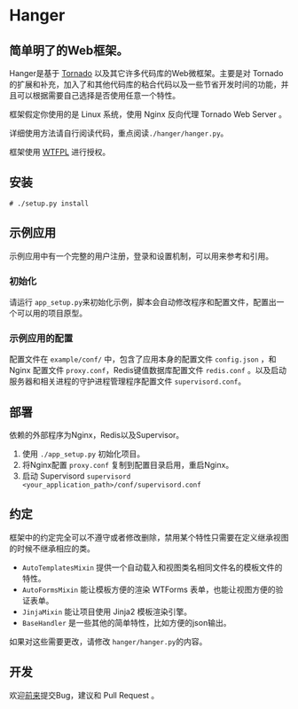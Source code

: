 # Hanger
## 简单明了的Web框架。

Hanger是基于 [Tornado](http://www.tornadoweb.org/) 以及其它许多代码库的Web微框架。主要是对 Tornado 的扩展和补充，加入了和其他代码库的粘合代码以及一些节省开发时间的功能，并且可以根据需要自己选择是否使用任意一个特性。

框架假定你使用的是 Linux 系统，使用 Nginx 反向代理 Tornado Web Server 。

详细使用方法请自行阅读代码，重点阅读`./hanger/hanger.py`。

框架使用 [WTFPL](http://sam.zoy.org/wtfpl/COPYING) 进行授权。

## 安装

    # ./setup.py install

## 示例应用

示例应用中有一个完整的用户注册，登录和设置机制，可以用来参考和引用。

### 初始化

请运行 `app_setup.py`来初始化示例，脚本会自动修改程序和配置文件，配置出一个可以用的项目原型。

### 示例应用的配置

配置文件在 `example/conf/` 中，包含了应用本身的配置文件 `config.json` ，和 Nginx 配置文件 `proxy.conf`，Redis键值数据库配置文件 `redis.conf` 。以及启动服务器和相关进程的守护进程管理程序配置文件 `supervisord.conf`。

## 部署
依赖的外部程序为Nginx，Redis以及Supervisor。

1. 使用 `./app_setup.py` 初始化项目。
2. 将Nginx配置 `proxy.conf` 复制到配置目录启用，重启Nginx。
3. 启动 Supervisord `supervisord <your_application_path>/conf/supervisord.conf`

## 约定

框架中的约定完全可以不遵守或者修改删除，禁用某个特性只需要在定义继承视图的时候不继承相应的类。

* `AutoTemplatesMixin` 提供一个自动载入和视图类名相同文件名的模板文件的特性。
* `AutoFormsMixin` 能让模板方便的渲染 WTForms 表单，也能让视图方便的验证表单。
* `JinjaMixin` 能让项目使用 Jinja2 模板渲染引擎。
* `BaseHandler` 是一些其他的简单特性，比如方便的json输出。

如果对这些需要更改，请修改 `hanger/hanger.py`的内容。

## 开发

欢迎[前来](https://github.com/tioover/hanger)提交Bug，建议和 Pull Request 。
